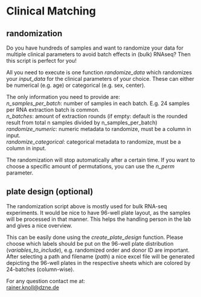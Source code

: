 # Clinical Matching

## randomization

Do you have hundreds of samples and want to randomize your data for multiple clinical parameters to avoid batch effects in (bulk) RNAseq? Then this script is perfect for you!

All you need to execute is one function *randomize_data* which randomizes your *input_data* for the clinical parameters of your choice. These can either be numerical (e.g. age) or categorical (e.g. sex, center). 

The only information you need to provide are:<br/>
*n_samples_per_batch*: number of samples in each batch. E.g. 24 samples per RNA extraction batch is common. <br/>
*n_batches*: amount of extraction rounds (if empty: default is the rounded result from total n samples divided by n_samples_per_batch)<br/>
*randomize_numeric*: numeric metadata to randomize, must be a column in input.<br/>
*randomize_categorical*: categorical metadata to randomize, must be a column in input.<br/>

The randomization will stop automatically after a certain time. If you want to choose a specific amount of permutations, you can use the *n_perm* parameter. 

## plate design (optional)

The randomization script above is mostly used for bulk RNA-seq experiments. It would be nice to have 96-well plate layout, as the samples will be processed in that manner. This helps the handling person in the lab and gives a nice overview.

This can be easily done using the *create_plate_design* function. Please choose which labels should be put on the 96-well plate distribution (*variables_to_include*), e.g. randomized order and donor ID are important. After selecting a path and filename (*path*) a nice excel file will be generated depicting the 96-well plates in the respective sheets which are colored by 24-batches (column-wise).


For any question contact me at:<br/>
rainer.knoll@dzne.de
